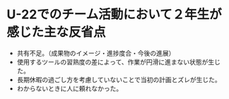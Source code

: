 # U-22でのチーム活動において２年生が感じた主な反省点
+ 共有不足。（成果物のイメージ・進捗度合・今後の進展）
+ 使用するツールの習熟度の差によって、作業が円滑に進まない状態が生じた。
+ 長期休暇の過ごし方を考慮していないことで当初の計画とズレが生じた。
+ わからないときに人に頼れなかった。
